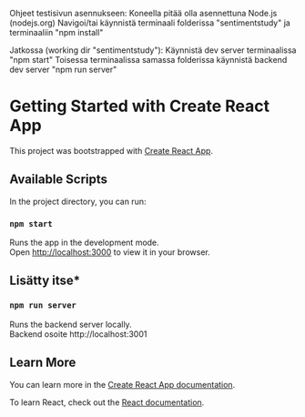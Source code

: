 Ohjeet testisivun asennukseen:
Koneella pitää olla asennettuna Node.js (nodejs.org)
Navigoi/tai käynnistä terminaali folderissa "sentimentstudy" ja terminaaliin "npm install"

Jatkossa (working dir "sentimentstudy"):
Käynnistä dev server terminaalissa "npm start"
Toisessa terminaalissa samassa folderissa käynnistä backend dev server "npm run server"

# Getting Started with Create React App

This project was bootstrapped with [Create React App](https://github.com/facebook/create-react-app).

## Available Scripts

In the project directory, you can run:

### `npm start`

Runs the app in the development mode.\
Open [http://localhost:3000](http://localhost:3000) to view it in your browser.

## Lisätty itse*
### `npm run server`

Runs the backend server locally.\
Backend osoite http://localhost:3001

## Learn More

You can learn more in the [Create React App documentation](https://facebook.github.io/create-react-app/docs/getting-started).

To learn React, check out the [React documentation](https://reactjs.org/).
